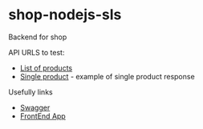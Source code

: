 # shop-nodejs-sls
Backend for shop

API URLS to test:
- [List of products](https://64zbisyxk2.execute-api.eu-west-1.amazonaws.com/dev/products)
- [Single product](https://64zbisyxk2.execute-api.eu-west-1.amazonaws.com/dev/products/1b0fc71b-4d4a-4ec5-9514-4d4ba9e9e861) - example of single product response


Usefully links
- [Swagger](https://64zbisyxk2.execute-api.eu-west-1.amazonaws.com/dev/swagger)
- [FrontEnd App](https://d2ixgeamhn0xmt.cloudfront.net/)
